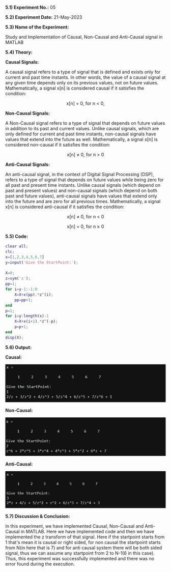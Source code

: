 **5.1) Experiment No.:** 05

**5.2) Experiment Date:** 21-May-2023

**5.3) Name of the Experiment:**

Study and Implementation of Causal, Non-Causal and Anti-Causal signal in MATLAB

**5.4) Theory:**

**Causal Signals:**

A causal signal refers to a type of signal that is defined and exists only for current and past time instants. In other words, the value of a causal signal at any given time depends only on its previous values, not on future values. Mathematically, a signal x[n] is considered causal if it satisfies the condition:

<p style="text-align:center;">x[n] = 0, for n < 0,</p>

**Non-Causal Signals:**

A Non-Causal signal refers to a type of signal that depends on future values in addition to its past and current values. Unlike causal signals, which are only defined for current and past time instants, non-causal signals have values that extend into the future as well. 
Mathematically, a signal x[n] is considered non-causal if it satisfies the condition:

<p style="text-align:center;">x[n] ≠ 0, for n > 0</p>

**Anti-Causal Signals:**

An anti-causal signal, in the context of Digital Signal Processing (DSP), refers to a type of signal that depends on future values while being zero for all past and present time instants. Unlike causal signals (which depend on past and present values) and non-causal signals (which depend on both past and future values), anti-causal signals have values that extend only into the future and are zero for all previous times. Mathematically, a signal x[n] is considered anti-causal if it satisfies the condition:
<p style="text-align:center;"> x[n] ≠ 0, for n < 0 </p>
<p style="text-align:center;">x[n] = 0, for n ≥ 0 </p>

**5.5) Code:**

```matlab
clear all;
clc;
x=[1,2,3,4,5,6,7]
y=input('Give the StartPoint:');

X=0;
z=sym('z');
pp=1;
for i=y-1:-1:0
    X=X+x(pp).*z^(i);
    pp=pp+1;
end
p=1;
for i=y:length(x)-1
    X=X+x(i+1).*z^(-p);
    p=p+1;
end
disp(X);
```


**5.6) Output:**

**Causal:**

<img src="Causal.jpg">

**Non-Causal:**

<img src="NonCausal.jpg">

**Anti-Causal:**

<img src="AntiCausal.jpg">

**5.7) Discussion & Conclusion:**

In this experiment, we have implemented Causal, Non-Causal and Anti-Causal in MATLAB. Here we have implemented code and then we have implemented the z transform of that signal. Here if the startpoint starts from 1 that's mean it is causal or right sided, for non causal the startpoint starts from N(in here that is 7) and for anti causal system there will be both sided signal, thus we can assume any startpoint from 2 to N-1(6 in this case).  Thus, this experiment was successfully implemented and there was no error found during the execution.